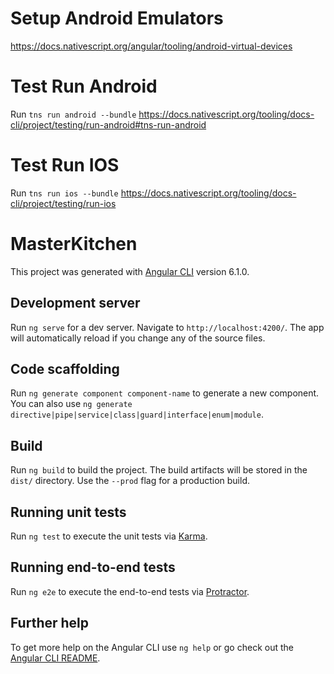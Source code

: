 # Setup Android Emulators
https://docs.nativescript.org/angular/tooling/android-virtual-devices

# Test Run Android 
Run `tns run android --bundle`
https://docs.nativescript.org/tooling/docs-cli/project/testing/run-android#tns-run-android

# Test Run IOS
Run `tns run ios --bundle`
https://docs.nativescript.org/tooling/docs-cli/project/testing/run-ios

# MasterKitchen

This project was generated with [Angular CLI](https://github.com/angular/angular-cli) version 6.1.0.

## Development server

Run `ng serve` for a dev server. Navigate to `http://localhost:4200/`. The app will automatically reload if you change any of the source files.

## Code scaffolding

Run `ng generate component component-name` to generate a new component. You can also use `ng generate directive|pipe|service|class|guard|interface|enum|module`.

## Build

Run `ng build` to build the project. The build artifacts will be stored in the `dist/` directory. Use the `--prod` flag for a production build.

## Running unit tests

Run `ng test` to execute the unit tests via [Karma](https://karma-runner.github.io).

## Running end-to-end tests

Run `ng e2e` to execute the end-to-end tests via [Protractor](http://www.protractortest.org/).

## Further help

To get more help on the Angular CLI use `ng help` or go check out the [Angular CLI README](https://github.com/angular/angular-cli/blob/master/README.md).
